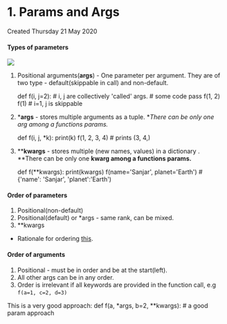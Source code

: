 # 1. Params and Args
Created Thursday 21 May 2020

#### Types of parameters
![](pasted_image003%205.png)

1. Positional arguments(**args**) - One parameter per argument. They are of two type - default(skippable in call) and non-default.

	def f(i, j=2): # i, j are collectively 'called' args.
		# some code
		pass
	f(1, 2)
	f(1) # i=1, j is skippable


2. ***args** - stores multiple arguments as a tuple. **There can be only one *arg among a functions params.**

	def f(i, j, *k):
		print(k)
	f(1, 2, 3, 4) # prints (3, 4,)


3. ****kwargs** - stores multiple (new names, values) in a dictionary . **There can be only one **kwarg among a functions params.**

	def f(**kwargs):
		print(kwargs)
	f(name='Sanjar', planet='Earth') # {'name': 'Sanjar', 'planet':'Earth')


#### Order of parameters

1. Positional(non-default)
2. Positional(default) or *args - same rank, can be mixed.
3. **kwargs


* Rationale for ordering [this](./2._Params_and_Args/1._Order_of_params.md).


#### **Order of arguments**

1. Positional - must be in order and be at the start(left).
2. All other args can be in any order.
3. Order is irrelevant if all keywords are provided in the function call, e.g ``f(a=1, c=2, d=3)``


This is a very good approach:
	def f(a, *args, b=2, **kwargs):	# a good param approach

